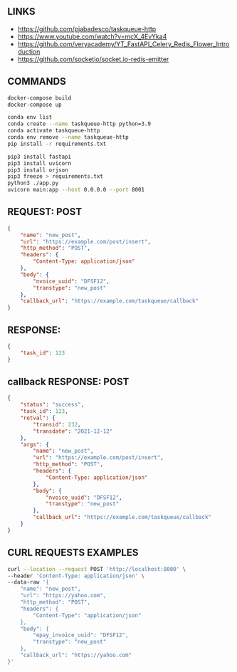 ## LINKS
- https://github.com/pjabadesco/taskqueue-http
- https://www.youtube.com/watch?v=mcX_4EvYka4
- https://github.com/veryacademy/YT_FastAPI_Celery_Redis_Flower_Introduction
- https://github.com/socketio/socket.io-redis-emitter

## COMMANDS
```sh
docker-compose build
docker-compose up

conda env list
conda create --name taskqueue-http python=3.9
conda activate taskqueue-http
conda env remove --name taskqueue-http
pip install -r requirements.txt

pip3 install fastapi
pip3 install uvicorn
pip3 install orjson
pip3 freeze > requirements.txt
python3 ./app.py
uvicorn main:app --host 0.0.0.0 --port 8001
```

## REQUEST: POST
```json
{
    "name": "new_post",
    "url": "https://example.com/post/insert",
    "http_method": "POST",
    "headers": {
        "Content-Type: application/json"
    },
    "body": {
        "nvoice_uuid": "DFSF12", 
        "transtype": "new_post"
    },
    "callback_url": "https://example.com/taskqueue/callback"
}
```

## RESPONSE:
```json
{
    "task_id": 123
}
```

## callback RESPONSE: POST
```json
{
    "status": "success",
    "task_id": 123,
    "retval": {
        "transid": 232,
        "transdate": "2021-12-12"
    },
    "args": {
        "name": "new_post",
        "url": "https://example.com/post/insert",
        "http_method": "POST",
        "headers": {
            "Content-Type: application/json"
        },
        "body": {
            "nvoice_uuid": "DFSF12", 
            "transtype": "new_post"
        },
        "callback_url": "https://example.com/taskqueue/callback"
    }
}
```


## CURL REQUESTS EXAMPLES
```bash
curl --location --request POST 'http://localhost:8000' \
--header 'Content-Type: application/json' \
--data-raw '{
    "name": "new_post",
    "url": "https://yahoo.com",
    "http_method": "POST",
    "headers": {
        "Content-Type": "application/json"
    },
    "body": {
        "epay_invoice_uuid": "DFSF12", 
        "transtype": "new_post"
    },
    "callback_url": "https://yahoo.com"
}'
```
